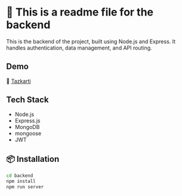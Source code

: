 

# 📁 This is a readme file for the backend

This is the backend of the project, built using Node.js and Express. It handles authentication, data management, and API routing.
## Demo
🔗 [Tazkarti](https://tazkarti-mourad.vercel.app/)


##  Tech Stack

- Node.js
- Express.js
- MongoDB
- mongoose
- JWT

## 📦 Installation

```bash
cd backend
npm install
npm run server
```
